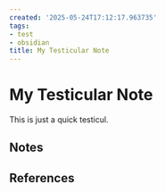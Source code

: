 ```yaml
---
created: '2025-05-24T17:12:17.963735'
tags:
- test
- obsidian
title: My Testicular Note
---
```


# My Testicular Note

This is just a quick testicul.

## Notes

## References

